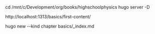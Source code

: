 cd /mnt/c/Development/org/books/highschoolphysics
hugo server -D

http://localhost:1313/basics/first-content/



hugo new --kind chapter basics/_index.md


